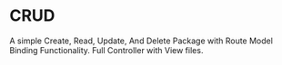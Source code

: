 # CRUD
A simple Create, Read, Update, And Delete Package with Route Model Binding Functionality.
Full Controller with View files.
